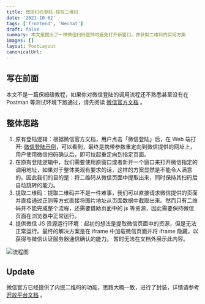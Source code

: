 ```yaml
---
title: 微信扫码登陆-提取二维码
date: '2021-10-02'
tags: ['frontend', 'Wechat']
draft: false
summary: 本文是提出了一种微信扫码登陆时避免打开新窗口，并获取二维码的实现方案
images: []
layout: PostLayout
canonicalUrl:
---
```


## 写在前面

本文不是一篇保姆级教程，如果你对微信登陆的调用流程还不熟悉甚至没有在 Postman 等测试环境下跑通过，请先阅读 [微信官方文档](https://developers.weixin.qq.com/doc/oplatform/Website_App/WeChat_Login/Wechat_Login.html) 。

## 整体思路

1. 原有登陆逻辑：根据微信官方文档，用户点击「微信登陆」后，在 Web 端打开: [微信登陆示例](https://passport.yhd.com/wechat/login.do)，可以看到，最终是携带参数重定向到微信提供的网址上，用户使用微信扫码确认后，即可拉起重定向到指定页面。
2. 在原有登陆逻辑中，我们需要使用原窗口或者新开一个窗口来打开微信指定的调用地址，如果对于整体美观有要求的话，这样的方案显然是不能令人满意的。因此我们的目的是：将二维码从微信页面中提取出来，同时保持其扫码后自动跳转的能力。
3. 提取二维码：提取二维码并不是一件难事，我们可以直接请求微信提供的页面并直接通过正则等方式直接将图片地址从页面数据中截取出来。然而只有二维码并不能完成整个流程，还需要借助页面中的 js 等资源，因此需要保持微信页面在浏览器中正常运行。
4. 提供微信 JS 资源运行环境：起初的想法是提取微信页面中的资源，但是无法正常运行。最终的解决方案是在 iframe 中加载微信页面并将 iframe 隐藏，以获得与微信认证服务器通信确认的能力。
   暂时无法在文档外展示此内容。

![流程图](https://tva1.sinaimg.cn/large/e6c9d24egy1h0vxj2glqvj20rm0peq4r.jpg)

## Update

微信官方已经提供了内嵌二维码的功能，思路大概一致，进行了封装，详情请参考 [开放平台文档](https://developers.weixin.qq.com/doc/oplatform/Website_App/WeChat_Login/Wechat_Login.html) 。
